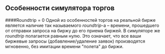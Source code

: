 ## Особенности симулятора торгов

<a name="roundtrip"></a>
####Roundtrip = 0
Одной из особенностей торгов на реальной бирже является наличие так называемого *roundtrip*-а – времени, прошедшего от отправки запроса на биржу до его приема биржей.
В симуляторе же *roundtrip* полагается равным нулю. Это означает, что все ваши биржевые запросы (добавление/удаление заявок) производятся мгновенно, без имитации времени "полета" до биржи.
